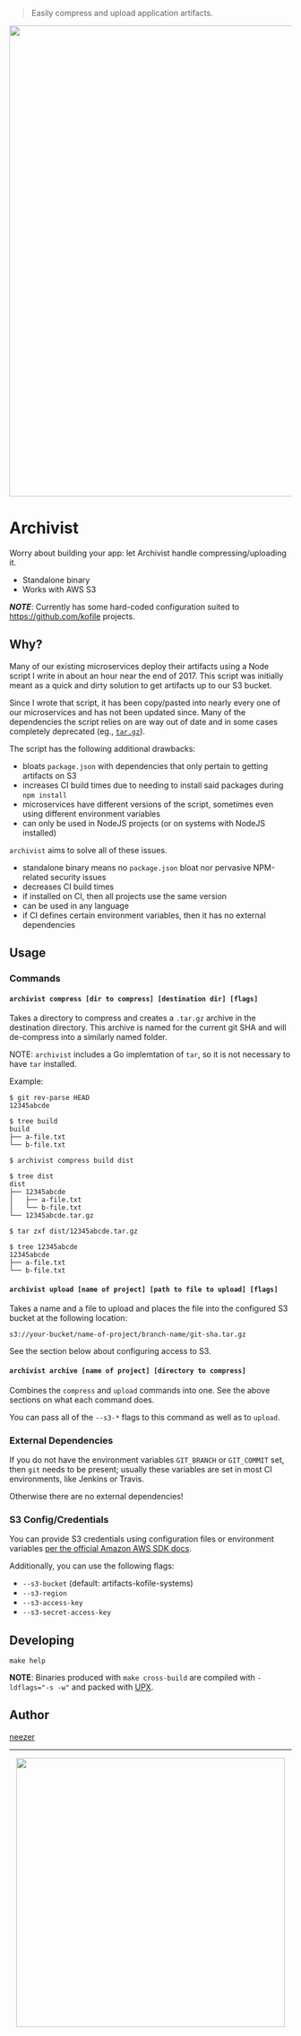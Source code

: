 > Easily compress and upload application artifacts.

<p align="center">
  <img width="840" src="https://cdn.jsdelivr.net/gh/kofile/archivist/example.svg">
</p>

# Archivist

Worry about building your app: let Archivist handle compressing/uploading it.

- Standalone binary
- Works with AWS S3

**_NOTE_**: Currently has some hard-coded configuration suited to
https://github.com/kofile projects.

## Why?

Many of our existing microservices deploy their artifacts using a Node script I write in about an hour near the end of 2017. This script was initially meant as a quick and dirty solution to get artifacts up to our S3 bucket.

Since I wrote that script, it has been copy/pasted into nearly every one of our microservices and has not been updated since. Many of the dependencies the script relies on are way out of date and in some cases completely deprecated (eg., [`tar.gz`](https://www.npmjs.com/package/tar.gz)).

The script has the following additional drawbacks:

- bloats `package.json` with dependencies that only pertain to getting artifacts on S3
- increases CI build times due to needing to install said packages during `npm install`
- microservices have different versions of the script, sometimes even using different environment variables
- can only be used in NodeJS projects (or on systems with NodeJS installed)

`archivist` aims to solve all of these issues.

- standalone binary means no `package.json` bloat nor pervasive NPM-related security issues
- decreases CI build times
- if installed on CI, then all projects use the same version
- can be used in any language
- if CI defines certain environment variables, then it has no external dependencies

## Usage

### Commands

#### `archivist compress [dir to compress] [destination dir] [flags]`

Takes a directory to compress and creates a `.tar.gz` archive in the destination directory. This archive is named for the current git SHA and will de-compress into a similarly named folder.

NOTE: `archivist` includes a Go implemtation of `tar`, so it is not necessary to have `tar` installed.

Example:

```shell
$ git rev-parse HEAD
12345abcde

$ tree build
build
├── a-file.txt
└── b-file.txt

$ archivist compress build dist

$ tree dist
dist
├── 12345abcde
│   ├── a-file.txt
│   └── b-file.txt
└── 12345abcde.tar.gz

$ tar zxf dist/12345abcde.tar.gz

$ tree 12345abcde
12345abcde
├── a-file.txt
└── b-file.txt

```

#### `archivist upload [name of project] [path to file to upload] [flags]`

Takes a name and a file to upload and places the file into the configured S3 bucket at the following location:

```
s3://your-bucket/name-of-project/branch-name/git-sha.tar.gz
```

See the section below about configuring access to S3.

#### `archivist archive [name of project] [directory to compress]`

Combines the `compress` and `upload` commands into one. See the above sections on what each command does.

You can pass all of the `--s3-*` flags to this command as well as to `upload`.

### External Dependencies

If you do not have the environment variables `GIT_BRANCH` or `GIT_COMMIT` set,
then `git` needs to be present; usually these variables are set in most CI
environments, like Jenkins or Travis.

Otherwise there are no external dependencies!

### S3 Config/Credentials

You can provide S3 credentials using configuration files or environment
variables [per the official Amazon AWS SDK
docs](https://docs.aws.amazon.com/cli/latest/userguide/cli-configure-files.html).

Additionally, you can use the following flags:

- `--s3-bucket` (default: artifacts-kofile-systems)
- `--s3-region`
- `--s3-access-key`
- `--s3-secret-access-key`

## Developing

`make help`

**NOTE**: Binaries produced with `make cross-build` are compiled with
`-ldflags="-s -w"` and packed with [UPX](https://upx.github.io/).

## Author

[neezer](https://github.com/neezer)

---

<p align="center">
  <img width="480" src="https://user-images.githubusercontent.com/29997/52675386-8e340480-2edb-11e9-8d8c-cf212218e3f8.jpg">
</p>

